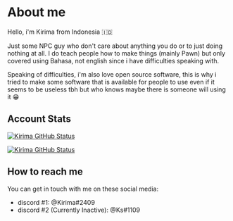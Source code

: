 # About me
Hello, i'm Kirima from Indonesia 🇮🇩

Just some NPC guy who don't care about anything you do or to just doing nothing at all. I do teach people how to make things (mainly Pawn) but only covered using Bahasa, not english since i have difficulties speaking with.

Speaking of difficulties, i'm also love open source software, this is why i tried to make some software that is available for people to use even if it seems to be useless tbh but who knows maybe there is someone will using it 😁

## Account Stats
[![Kirima GitHub Status](https://github-readme-stats.vercel.app/api?username=Se8870&theme=dracula&show_icons=true&count_private=true)](https://github.com/Se8870/)

[![Kirima GitHub Status](https://github-readme-stats.vercel.app/api/top-langs/?username=Se8870&theme=dracula&layout=compact)](https://github.com/Se8870)

## How to reach me
You can get in touch with me on these social media:

* discord #1: @Kirima#2409
* discord #2 (Currently Inactive): @Ks#1109
